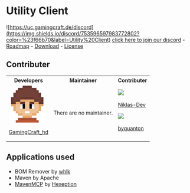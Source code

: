 # Utility Client

![https://uc.gamingcraft.de/discord](https://img.shields.io/discord/753596597983772802?color=%23f66b70&label=Utility%20Client) [click here to join our discord](https://uc.gamingcraft.de/discord) - [Roadmap](https://trello.com/b/KgoKb6pQ/update-roadmap) - [Download](https://github.com/Utility-Client/UtilityClient2/releases) - [License](https://uc.gamingcraft.de/License/)

## Contributer

<table>
<tr>
<th> Developers </th>
<th> Maintainer </th>
<th> Contributer </th>
</tr>
<tr>
<td>
    
<img src="readme_content/profile_pictures/GamingCraft_hd.png" width="100">

[GamingCraft_hd](http://gamingcraft.de)

</td>
<td>
  There are no maintainer.
</td>
<td>
    
<img src="https://avatars1.githubusercontent.com/u/63241406?v=4" width="100">

[Niklas-Dev](https://github.com/Niklas-Dev)

<img src="https://avatars0.githubusercontent.com/u/32410361?v=4" width="100">

[byquanton](https://github.com/byquanton)
    
</td>
</tr>
</table>

## Applications used
- BOM Remover by [whlk](https://github.com/whlk)
- Maven by Apache
- [MavenMCP](https://github.com/Hexeption/MavenMCP) by [Hexeption](https://github.com/Hexeption)
